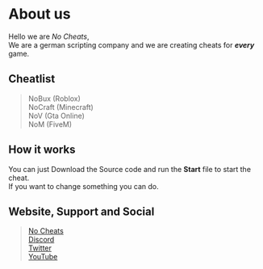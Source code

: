# About us

Hello we are *No Cheats*,<br>
We are a german scripting company and we are creating cheats for ***every*** game.

## Cheatlist
> NoBux (Roblox) <br>
> NoCraft (Minecraft) <br>
> NoV (Gta Online) <br>
> NoM (FiveM)

## How it works
You can just Download the Source code and run the **Start** file to start the cheat. <br>
If you want to change something you can do.

## Website, Support and Social
> [No Cheats](https://no-cheats.de/) <br>
> [Discord](https://discord.gg/rp75qqNmEE) <br>
> [Twitter](https://twitter.com/NoCheatsOff) <br>
> [YouTube](https://www.youtube.com/channel/UCdf4w7mko_5LFMRoJY3BdWQ)
